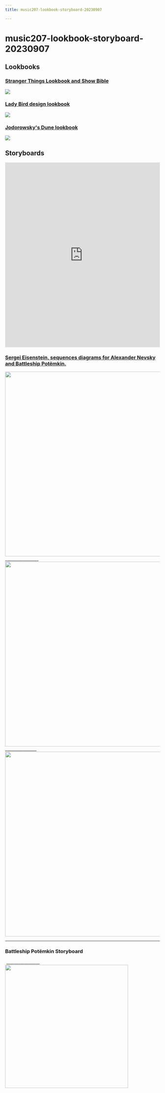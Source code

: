 ```yaml
---
title: music207-lookbook-storyboard-20230907

---
```


# music207-lookbook-storyboard-20230907

## Lookbooks

### [Stranger Things Lookbook and Show Bible](http://www.zen134237.zen.co.uk/Stranger_Things/Stranger_Things_-_Bible.pdf)

![](https://s3.crackedcdn.com/phpimages/pictofact/9/5/0/746950.jpg?v=1)

### [Lady Bird design lookbook](https://chips.nyc/work/lady-bird/)

![](https://chips.nyc/wp-content/uploads/2018/02/LadyBird-Lookbook-1-2048x1366.jpg)

### [Jodorowsky's Dune lookbook](https://www.iamag.co/the-art-of-jodorowskys-dune/)

![](https://i.ytimg.com/vi/jg4OCeSTL08/maxresdefault.jpg)



## Storyboards

<iframe class="scribd_iframe_embed" title="Eisenstein_Battleship Potemkin storyboards" src="https://www.scribd.com/embeds/496027877/content?start_page=1&view_mode=scroll&access_key=key-iJkAW1LlFC36IrNVMslN" tabindex="0" data-auto-height="true" data-aspect-ratio="0.676911544227886" scrolling="no" width="100%" height="600" frameborder="0"></iframe><p  style="   margin: 12px auto 6px auto;   font-family: Helvetica,Arial,Sans-serif;   font-style: normal;   font-variant: normal;   font-weight: normal;   font-size: 14px;   line-height: normal;   font-size-adjust: none;   font-stretch: normal;   -x-system-font: none;   display: block;" >
	
### [Sergei Eisenstein, sequences diagrams for Alexander Nevsky and Battleship Potëmkin.](https://socks-studio.com/2011/04/21/sergei-eisenstein-sequences-diagrams-for-alexander-nevsky-and-battleship-potemkin/)
	
<img src=https://socks-studio.com/img/blog/20070822_134228_f1e3d3a315651925f65ee64081cf9c9b-800x364.jpeg width="600">
_________________
	
<img src=http://socks-studio.com/img/blog/ft1.jpeg width="600">
________________

<img src=https://socks-studio.com/img/blog/20070822_134228_f1e3d3a315651925f65ee64081cf9c9b-800x364.jpeg width="600">

_________________
	
### Battleship Potëmkin Storyboard

<img src=https://socks-studio.com/img/blog/ft3-e1303409482978.jpeg width="00">
_________________

<img src=https://socks-studio.com/img/blog/ft2-e1303409473166.jpeg width="400">